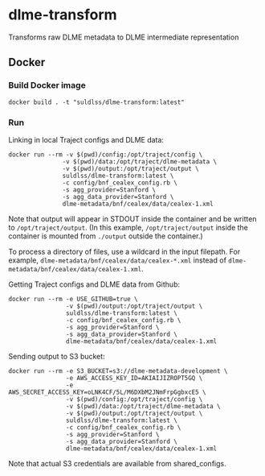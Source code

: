 # dlme-transform
Transforms raw DLME metadata to DLME intermediate representation

## Docker
### Build Docker image
```
docker build . -t "suldlss/dlme-transform:latest"
```

### Run
Linking in local Traject configs and DLME data:
```
docker run --rm -v $(pwd)/config:/opt/traject/config \
               -v $(pwd)/data:/opt/traject/dlme-metadata \
               -v $(pwd)/output:/opt/traject/output \
               suldlss/dlme-transform:latest \
               -c config/bnf_cealex_config.rb \
               -s agg_provider=Stanford \
               -s agg_data_provider=Stanford \
               dlme-metadata/bnf/cealex/data/cealex-1.xml
```
Note that output will appear in STDOUT inside the container and be written to `/opt/traject/output`. (In this example, `/opt/traject/output` inside the container is mounted from `./output` outside the container.)

To process a directory of files, use a wildcard in the input filepath. For example, `dlme-metadata/bnf/cealex/data/cealex-*.xml` instead of `dlme-metadata/bnf/cealex/data/cealex-1.xml`.

Getting Traject configs and DLME data from Github:
```
docker run --rm -e USE_GITHUB=true \
                -v $(pwd)/output:/opt/traject/output \
                suldlss/dlme-transform:latest \
                -c config/bnf_cealex_config.rb \
                -s agg_provider=Stanford \
                -s agg_data_provider=Stanford \
                dlme-metadata/bnf/cealex/data/cealex-1.xml
```

Sending output to S3 bucket:
```
docker run --rm -e S3_BUCKET=s3://dlme-metadata-development \
                -e AWS_ACCESS_KEY_ID=AKIAIJIZROPT5GQ \
                -e AWS_SECRET_ACCESS_KEY=oLNK4CF/5L/M6DXbM2JNmFrpGgbxcE5 \
                -v $(pwd)/config:/opt/traject/config \
                -v $(pwd)/data:/opt/traject/dlme-metadata \
                -v $(pwd)/output:/opt/traject/output \
                suldlss/dlme-transform:latest \
                -c config/bnf_cealex_config.rb \
                -s agg_provider=Stanford \
                -s agg_data_provider=Stanford \
                dlme-metadata/bnf/cealex/data/cealex-1.xml
```
Note that actual S3 credentials are available from shared_configs.
